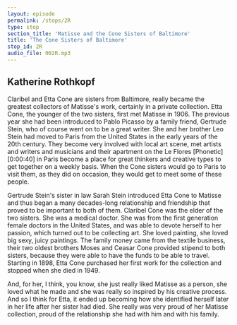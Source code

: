 ```yaml
---
layout: episode
permalink: /stops/2R
type: stop
section_title: 'Matisse and the Cone Sisters of Baltimore'
title: 'The Cone Sisters of Baltimore'
stop_id: 2R
audio_file: 002R.mp3
---
```


## Katherine Rothkopf

Claribel and Etta Cone are sisters from Baltimore, really became the greatest collectors of Matisse's work, certainly in a private collection.  Etta Cone, the younger of the two sisters, first met Matisse in 1906.  The previous year she had been introduced to Pablo Picasso by a family friend, Gertrude Stein, who of course went on to be a great writer.  She and her brother Leo Stein had moved to Paris from the United States in the early years of the 20th century.  They become very involved with local art scene, met artists and writers and musicians and their apartment on the Le Flores [Phonetic][0:00:40] in Paris become a place for great thinkers and creative types to get together on a weekly basis.  When the Cone sisters would go to Paris to visit them, as they did on occasion, they would get to meet some of these people.

Gertrude Stein's sister in law Sarah Stein introduced Etta Cone to Matisse and thus began a many decades-long relationship and friendship that proved to be important to both of them.  Claribel Cone was the elder of the two sisters. She was a medical doctor. She was from the first generation female doctors in the United States, and was able to devote herself to her passion, which turned out to be collecting art.  She loved painting, she loved big sexy, juicy paintings.  The family money came from the textile business, their two oldest brothers Moses and Ceasar Cone provided stipend to both sisters, because they were able to have the funds to be able to travel.  Starting in 1898, Etta Cone purchased her first work for the collection and stopped when she died in 1949.

And, for her, I think, you know, she just really liked Matisse as a person, she loved what he made and she was really so inspired by his creative process.  And so I think for Etta, it ended up becoming how she identified herself later in her life after her sister had died.  She really was very proud of her Matisse collection, proud of the relationship she had with him and with his family.
